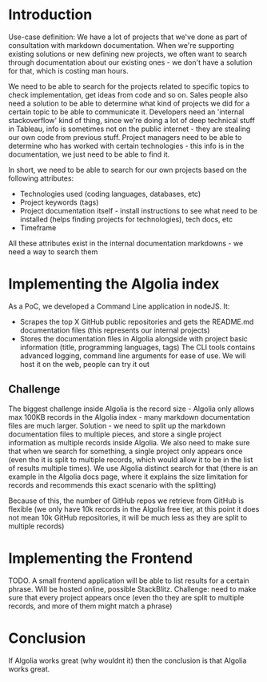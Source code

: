 # Introduction
Use-case definition: We have a lot of projects that we've done as part of consultation with markdown documentation. When we're supporting existing solutions or new defining new projects, we often want to search through documentation about our existing ones - we don't have a solution for that, which is costing man hours.

We need to be able to search for the projects related to specific topics to check implementation, get ideas from code and so on.
Sales people also need a solution to be able to determine what kind of projects we did for a certain topic to be able to communicate it.
Developers need an 'internal stackoverflow' kind of thing, since we're doing a lot of deep technical stuff in Tableau, info is sometimes not on the public internet - they are stealing our own code from previous stuff.
Project managers need to be able to determine who has worked with certain technologies - this info is in the documentation, we just need to be able to find it.

In short, we need to be able to search for our own projects based on the following attributes:
- Technologies used (coding languages, databases, etc)
- Project keywords (tags)
- Project documentation itself - install instructions to see what need to be installed (helps finding projects for technologies), tech docs, etc
- Timeframe

All these attributes exist in the internal documentation markdowns - we need a way to search them

# Implementing the Algolia index
As a PoC, we developed a Command Line application in nodeJS. It:
- Scrapes the top X GitHub public repositories and gets the README.md documentation files (this represents our internal projects)
- Stores the documentation files in Algolia alongside with project basic information (title, programming languages, tags)
The CLI tools contains advanced logging, command line arguments for ease of use. We will host it on the web, people can try it out

## Challenge
The biggest challenge inside Algolia is the record size - Algolia only allows max 100KB records in the Algolia index - many markdown documentation files are much larger.
Solution - we need to split up the markdown documentation files to multiple pieces, and store a single project information as multiple records inside Algolia. We also need to make sure that when we search for something, a single project only appears once (even tho it is split to multiple records, which would allow it to be in the list of results multiple times). We use Algolia distinct search for that (there is an example in the Algolia docs page, where it explains the size limitation for records and recommends this exact scenario with the splitting)

Because of this, the number of GitHub repos we retrieve from GitHub is flexible (we only have 10k records in the Algolia free tier, at this point it does not mean 10k GitHub repositories, it will be much less as they are split to multiple records)

# Implementing the Frontend
TODO.
A small frontend application will be able to list results for a certain phrase.
Will be hosted online, possible StackBlitz.
Challenge: need to make sure that every project appears once (even tho they are split to multiple records, and more of them might match a phrase)

# Conclusion
If Algolia works great (why wouldnt it) then the conclusion is that Algolia works great.